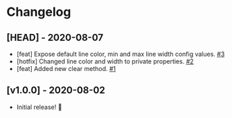 # Changelog

## [HEAD] - 2020-08-07

- [feat] Expose default line color, min and max line width config values. [#3](https://github.com/neogeek/drawtheline/pull/3)
- [hotfix] Changed line color and width to private properties. [#2](https://github.com/neogeek/drawtheline/pull/2)
- [feat] Added new clear method. [#1](https://github.com/neogeek/drawtheline/pull/1)

## [v1.0.0] - 2020-08-02

- Initial release! 🎉
